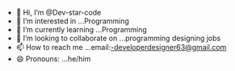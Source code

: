 - 👋 Hi, I’m @Dev-star-code
- 👀 I’m interested in ...Programming
- 🌱 I’m currently learning ...Programming
- 💞️ I’m looking to collaborate on ...programming designing jobs
- 📫 How to reach me ...email:-developerdesigner63@gmail.com
- 😄 Pronouns: ...he/him

<!---
Dev-star-code/Dev-star-code is a ✨ special ✨ repository because its `README.md` (this file) appears on your GitHub profile.
You can click the Preview link to take a look at your changes.
--->
